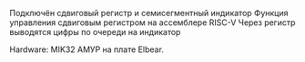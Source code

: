 Подключён сдвиговый регистр и семисегментный индикатор
Функция управления сдвиговым регистром на ассемблере RISC-V
Через регистр выводятся цифры по очереди на индикатор

Hardware: MIK32 АМУР на плате Elbear.
